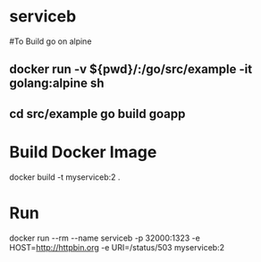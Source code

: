 # serviceb


#To Build go on alpine

docker run -v ${pwd}/:/go/src/example -it golang:alpine sh
---
cd src/example
go build goapp
--

# Build Docker Image
docker build -t myserviceb:2 .

# Run 
docker run --rm --name serviceb -p 32000:1323 -e HOST=http://httpbin.org -e URI=/status/503 myserviceb:2
